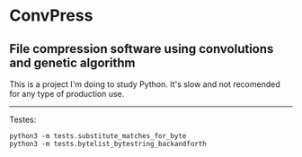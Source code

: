 # ConvPress

## File compression software using convolutions and genetic algorithm

This is a project I'm doing to study Python.
It's slow and not recomended for any type of production use.

---

Testes:

```
python3 -m tests.substitute_matches_for_byte
python3 -m tests.bytelist_bytestring_backandforth
```
